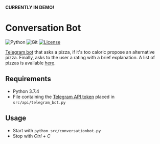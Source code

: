 **CURRENTLY IN DEMO!**

# Conversation Bot

<img alt="Python" src="https://img.shields.io/badge/python-%2314354C.svg?style=for-the-badge&logo=python&logoColor=white"/> <img alt="Git" src="https://img.shields.io/badge/git-%23F05033.svg?style=for-the-badge&logo=git&logoColor=white"/> [![License](https://img.shields.io/badge/LICENSE-GPLv3-green?style=for-the-badge)](./LICENSE.txt)

[Telegram bot](http://t.me/testing_recc_sys_bot) that asks a pizza, if it's too caloric propose an alternative pizza. Finally, asks to the user a rating with a brief explanation.
A list of pizzas is available [here](https://github.com/glatrofa/reccomendation_system/blob/dev/data/Pizzas%20dataset.csv).

## Requirements

- Python 3.7.4
- File containing the [Telegram API token](https://core.telegram.org/bots/api) placed in `src/api/telegram_bot.py`

## Usage

- Start with `python src/conversationbot.py`
- Stop with *Ctrl + C*
